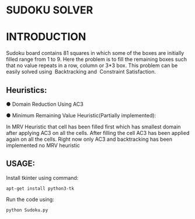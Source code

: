 # SUDOKU SOLVER
<h1><b> INTRODUCTION </b></h1>
<p1>Sudoku board contains 81 squares in which some of the boxes are initially filled
range from 1 to 9. Here the problem is to fill the remaining boxes such that no
value repeats in a row, column or 3*3 box. This problem can be easily solved
using ​ Backtracking​ and ​ Constraint Satisfaction. </p1>


<h2><b>Heuristics:</b></h2>

  ● Domain Reduction Using AC3
  
  ● Minimum Remaining Value Heuristic(Partially implemented):
  
  In MRV Heuristic that cell has been filled first which has smallest domain
  after applying AC3 on all the cells. After filling the cell AC3 has been
  applied again on all the cells.
  Right now only AC3 and backtracking has been implemented no MRV heuristic </p3>
  
<h2><b2> USAGE: </b2></h2>

<p2>Install tkinter using command:

    apt-get install python3-tk
   
</p2>
    
<p2>Run the code using:

    python Sudoku.py
  
</p2>
